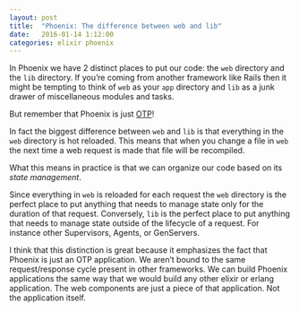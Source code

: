 ```yaml
---
layout: post
title:  "Phoenix: The difference between web and lib"
date:   2016-01-14 1:12:00
categories: elixir phoenix
---
```


In Phoenix we have 2 distinct places to put our code: the `web` directory and the `lib` directory. If you’re coming from another framework like Rails then it might be tempting to think of `web` as your `app` directory and `lib` as a junk drawer of miscellaneous modules and tasks.

But remember that Phoenix is just [OTP](http://elixir-lang.org/getting-started/mix-otp/introduction-to-mix.html)!

In fact the biggest difference between `web` and `lib` is that everything in the `web` directory is hot reloaded. This means that when you change a file in `web` the next time a web request is made that file will be recompiled.

What this means in practice is that we can organize our code based on its *state management*.

Since everything in `web` is reloaded for each request the `web` directory is the perfect place to put anything that needs to manage state only for the duration of that request. Conversely, `lib` is the perfect place to put anything that needs to manage state outside of the lifecycle of a request. For instance other Supervisors, Agents, or GenServers.

I think that this distinction is great because it emphasizes the fact that Phoenix is just an OTP application. We aren’t bound to the same request/response cycle present in other frameworks. We can build Phoenix applications the same way that we would build any other elixir or erlang application. The web components are just a piece of that application. Not the application itself.
